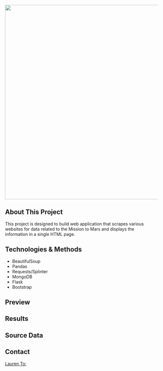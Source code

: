 <img src="https://cdn.mos.cms.futurecdn.net/Yhn4gzhV7foeYV89UNK6zM-1024-80.jpg.webp" width=640 align=center> <br>

## About This Project
This project is designed to build web application that scrapes various websites for data related to the Mission to Mars and displays the information in a single HTML page. 

## Technologies & Methods
- BeautifulSoup
- Pandas
- Requests/Splinter
- MongoDB 
- Flask
- Bootstrap

## Preview


## Results


## Source Data

## Contact
[Lauren To:](laurenemilyto@gmail.com)
